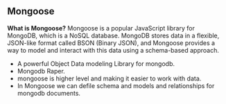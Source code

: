 ## Mongoose

**What is Mongoose?**
Mongoose is a popular JavaScript library for MongoDB, which is a NoSQL database. MongoDB stores data in a flexible, JSON-like format called BSON (Binary JSON), and Mongoose provides a way to model and interact with this data using a schema-based approach.

- A powerful Object Data modeling Library for mongodb.
- Mongodb Raper.
- mongoose is higher level and making it easier to work with data.
- In Mongoose we can defile schema and models and relationships for mongodb documents.
